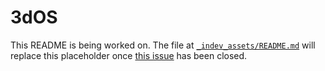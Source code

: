 # 3dOS
This README is being worked on. The file at [`_indev_assets/README.md`](_indev_assets/README.md) will replace this placeholder once [this issue](https://gitea.hdg57.eu.org/HackerDaGreat57/3dOS/issues/3) has been closed.